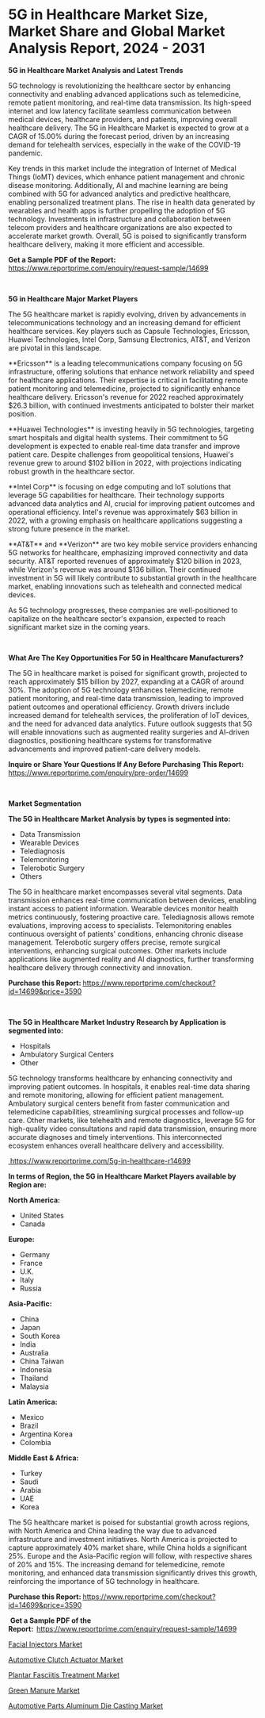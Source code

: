 <p><h1>5G in Healthcare Market Size, Market Share and Global Market Analysis Report, 2024 - 2031</h1></p><p><strong>5G in Healthcare Market Analysis and Latest Trends</strong></p>
<p><p>5G technology is revolutionizing the healthcare sector by enhancing connectivity and enabling advanced applications such as telemedicine, remote patient monitoring, and real-time data transmission. Its high-speed internet and low latency facilitate seamless communication between medical devices, healthcare providers, and patients, improving overall healthcare delivery. The 5G in Healthcare Market is expected to grow at a CAGR of 15.00% during the forecast period, driven by an increasing demand for telehealth services, especially in the wake of the COVID-19 pandemic. </p><p>Key trends in this market include the integration of Internet of Medical Things (IoMT) devices, which enhance patient management and chronic disease monitoring. Additionally, AI and machine learning are being combined with 5G for advanced analytics and predictive healthcare, enabling personalized treatment plans. The rise in health data generated by wearables and health apps is further propelling the adoption of 5G technology. Investments in infrastructure and collaboration between telecom providers and healthcare organizations are also expected to accelerate market growth. Overall, 5G is poised to significantly transform healthcare delivery, making it more efficient and accessible.</p></p>
<p><strong>Get a Sample PDF of the Report:&nbsp;</strong> <a href="https://www.reportprime.com/enquiry/request-sample/14699">https://www.reportprime.com/enquiry/request-sample/14699</a></p>
<p>&nbsp;</p>
<p><strong>5G in Healthcare Major Market Players</strong></p>
<p><p>The 5G healthcare market is rapidly evolving, driven by advancements in telecommunications technology and an increasing demand for efficient healthcare services. Key players such as Capsule Technologies, Ericsson, Huawei Technologies, Intel Corp, Samsung Electronics, AT&T, and Verizon are pivotal in this landscape.</p><p>**Ericsson** is a leading telecommunications company focusing on 5G infrastructure, offering solutions that enhance network reliability and speed for healthcare applications. Their expertise is critical in facilitating remote patient monitoring and telemedicine, projected to significantly enhance healthcare delivery. Ericsson's revenue for 2022 reached approximately $26.3 billion, with continued investments anticipated to bolster their market position.</p><p>**Huawei Technologies** is investing heavily in 5G technologies, targeting smart hospitals and digital health systems. Their commitment to 5G development is expected to enable real-time data transfer and improve patient care. Despite challenges from geopolitical tensions, Huawei's revenue grew to around $102 billion in 2022, with projections indicating robust growth in the healthcare sector.</p><p>**Intel Corp** is focusing on edge computing and IoT solutions that leverage 5G capabilities for healthcare. Their technology supports advanced data analytics and AI, crucial for improving patient outcomes and operational efficiency. Intel's revenue was approximately $63 billion in 2022, with a growing emphasis on healthcare applications suggesting a strong future presence in the market.</p><p>**AT&T** and **Verizon** are two key mobile service providers enhancing 5G networks for healthcare, emphasizing improved connectivity and data security. AT&T reported revenues of approximately $120 billion in 2023, while Verizon's revenue was around $136 billion. Their continued investment in 5G will likely contribute to substantial growth in the healthcare market, enabling innovations such as telehealth and connected medical devices.</p><p>As 5G technology progresses, these companies are well-positioned to capitalize on the healthcare sector's expansion, expected to reach significant market size in the coming years.</p></p>
<p>&nbsp;</p>
<p><strong>What Are The Key Opportunities For 5G in Healthcare Manufacturers?</strong></p>
<p><p>The 5G in healthcare market is poised for significant growth, projected to reach approximately $15 billion by 2027, expanding at a CAGR of around 30%. The adoption of 5G technology enhances telemedicine, remote patient monitoring, and real-time data transmission, leading to improved patient outcomes and operational efficiency. Growth drivers include increased demand for telehealth services, the proliferation of IoT devices, and the need for advanced data analytics. Future outlook suggests that 5G will enable innovations such as augmented reality surgeries and AI-driven diagnostics, positioning healthcare systems for transformative advancements and improved patient-care delivery models.</p></p>
<p><strong>Inquire or Share Your Questions If Any Before Purchasing This Report:</strong> <a href="https://www.reportprime.com/enquiry/pre-order/14699">https://www.reportprime.com/enquiry/pre-order/14699</a></p>
<p>&nbsp;</p>
<p><strong>Market Segmentation</strong></p>
<p><strong>The 5G in Healthcare Market Analysis by types is segmented into:</strong></p>
<p><ul><li>Data Transmission</li><li>Wearable Devices</li><li>Telediagnosis</li><li>Telemonitoring</li><li>Telerobotic Surgery</li><li>Others</li></ul></p>
<p><p>The 5G in healthcare market encompasses several vital segments. Data transmission enhances real-time communication between devices, enabling instant access to patient information. Wearable devices monitor health metrics continuously, fostering proactive care. Telediagnosis allows remote evaluations, improving access to specialists. Telemonitoring enables continuous oversight of patients' conditions, enhancing chronic disease management. Telerobotic surgery offers precise, remote surgical interventions, enhancing surgical outcomes. Other markets include applications like augmented reality and AI diagnostics, further transforming healthcare delivery through connectivity and innovation.</p></p>
<p><strong>Purchase this Report:&nbsp;</strong><a href="https://www.reportprime.com/checkout?id=14699&price=3590">https://www.reportprime.com/checkout?id=14699&price=3590</a></p>
<p>&nbsp;</p>
<p><strong>The 5G in Healthcare Market Industry Research by Application is segmented into:</strong></p>
<p><ul><li>Hospitals</li><li>Ambulatory Surgical Centers</li><li>Other</li></ul></p>
<p><p>5G technology transforms healthcare by enhancing connectivity and improving patient outcomes. In hospitals, it enables real-time data sharing and remote monitoring, allowing for efficient patient management. Ambulatory surgical centers benefit from faster communication and telemedicine capabilities, streamlining surgical processes and follow-up care. Other markets, like telehealth and remote diagnostics, leverage 5G for high-quality video consultations and rapid data transmission, ensuring more accurate diagnoses and timely interventions. This interconnected ecosystem enhances overall healthcare delivery and accessibility.</p></p>
<p><a href="https://www.reportprime.com/5g-in-healthcare-r14699">&nbsp;https://www.reportprime.com/5g-in-healthcare-r14699</a></p>
<p><strong>In terms of Region, the 5G in Healthcare Market Players available by Region are:</strong></p>
<p>
    <p> <strong> North America: </strong>
        <ul>
            <li>United States</li>
            <li>Canada</li>
        </ul>
        </p> 
    <p> <strong> Europe: </strong>
        <ul>
            <li>Germany</li>
            <li>France</li>
            <li>U.K.</li>
            <li>Italy</li>
            <li>Russia</li>
        </ul>
        </p> 
    <p> <strong> Asia-Pacific: </strong>
        <ul>
            <li>China</li>
            <li>Japan</li>
            <li>South Korea</li>
            <li>India</li>
            <li>Australia</li>
            <li>China Taiwan</li>
            <li>Indonesia</li>
            <li>Thailand</li>
            <li>Malaysia</li>
        </ul>
        </p> 
    <p> <strong> Latin America: </strong>
        <ul>
            <li>Mexico</li>
            <li>Brazil</li>
            <li>Argentina Korea</li>
            <li>Colombia</li>
        </ul>
        </p> 
    <p> <strong> Middle East & Africa: </strong>
        <ul>
            <li>Turkey</li>
            <li>Saudi</li>
            <li>Arabia</li>
            <li>UAE</li>
            <li>Korea</li>
        </ul>
    </p>
    </p>
<p><p>The 5G healthcare market is poised for substantial growth across regions, with North America and China leading the way due to advanced infrastructure and investment initiatives. North America is projected to capture approximately 40% market share, while China holds a significant 25%. Europe and the Asia-Pacific region will follow, with respective shares of 20% and 15%. The increasing demand for telemedicine, remote monitoring, and enhanced data transmission significantly drives this growth, reinforcing the importance of 5G technology in healthcare.</p></p>
<p><strong>Purchase this Report: </strong><a href="https://www.reportprime.com/checkout?id=14699&price=3590">https://www.reportprime.com/checkout?id=14699&price=3590</a></p>
<p>&nbsp;<strong>Get a Sample PDF of the Report:&nbsp;&nbsp;</strong><a href="https://www.reportprime.com/enquiry/request-sample/14699">https://www.reportprime.com/enquiry/request-sample/14699</a></p>
<p><strong></strong></p>
<p><p><a href="https://medium.com/@swilliamn8765/facial-injectors-market-investigation-industry-evolution-and-forecast-till-2031-aaeb9221af19">Facial Injectors Market</a></p><p><a href="https://www.linkedin.com/pulse/global-automotive-clutch-actuator-market-size-share-analysis-k9tzc?trackingId=hmoaeb%2BMRpaVS%2Bmu%2Bk8Rhg%3D%3D">Automotive Clutch Actuator Market</a></p><p><a href="https://github.com/RuthLucas64/Market-Research-Report-List-1/blob/main/plantar-fasciitis-treatment-market.md">Plantar Fasciitis Treatment Market</a></p><p><a href="https://issuu.com/reportprime-2/docs/green-manure-market-size-2030.pptx_bb054c1125531e">Green Manure Market</a></p><p><a href="https://www.linkedin.com/pulse/automotive-parts-aluminum-die-casting-market-research-report-1suqc?trackingId=MOVWFI3fQ8uqLIfQvmE3Aw%3D%3D">Automotive Parts Aluminum Die Casting Market</a></p></p>